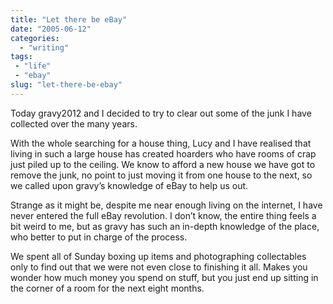 ```yaml
---
title: "Let there be eBay"
date: "2005-06-12"
categories: 
  - "writing"
tags:
 - "life"
 - "ebay"
slug: "let-there-be-ebay"
---
```


Today gravy2012 and I decided to try to clear out some of the junk I have collected over the many years.  

With the whole searching for a house thing, Lucy and I have realised that living in such a large house has created hoarders who have rooms of crap just piled up to the ceiling. We know to afford a new house we have got to remove the junk, no point to just moving it from one house to the next, so we called upon gravy’s knowledge of eBay to help us out.  

Strange as it might be, despite me near enough living on the internet, I have never entered the full eBay revolution. I don’t know, the entire thing feels a bit weird to me, but as gravy has such an in-depth knowledge of the place, who better to put in charge of the process.  

We spent all of Sunday boxing up items and photographing collectables only to find out that we were not even close to finishing it all. Makes you wonder how much money you spend on stuff, but you just end up sitting in the corner of a room for the next eight months.
